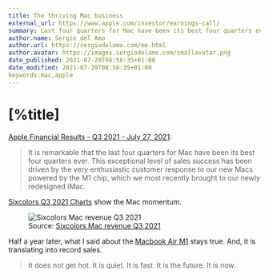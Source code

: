 ```yaml
---
title: The thriving Mac business
external_url: https://www.apple.com/investor/earnings-call/
summary: Last four quarters for Mac have been its best four quarters ever
author.name: Sergio del Amo
author.url: https://sergiodelamo.com/me.html
author.avatar: https://images.sergiodelamo.com/smallavatar.png 
date_published: 2021-07-29T08:58:35+01:00
date_modified: 2021-07-29T08:58:35+01:00
keywords:mac,apple
---
```


# [%title]

[Apple Financial Results - Q3 2021 - July 27, 2021]([%external_url]):

> It is remarkable that the last four quarters for Mac have been its best four quarters ever. This exceptional level of sales success has been driven by the very enthusiastic customer response to our new Macs powered by the M1 chip, which we most recently brought to our newly redesigned iMac.

[Sixcolors Q3 2021 Charts](https://sixcolors.com/post/2021/07/apple-posts-81b-quarterly-results-charts/) show the Mac momentum.

<figure>
<img src='https://images.sergiodelamo.com/financials-2021-7-1-1-6c.png.webp' alt='Sixcolors Mac revenue Q3 2021'/>
<figcaption>Source: <a href="https://sixcolors.com/post/2021/07/apple-posts-81b-quarterly-results-charts/">Sixcolors Mac revenue Q3 2021</a></figcaption>
</figure>

Half a year later, what I said about the [Macbook Air M1](http://localhost/sergiodelamo.com/blog/macbook-air-m1.html) stays true. And, it is translating into record sales.

> It does not get hot. It is quiet. It is fast. It is the future. It is now.
